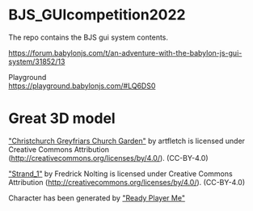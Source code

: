 # BJS_GUIcompetition2022

The repo contains the BJS gui system contents.  

https://forum.babylonjs.com/t/an-adventure-with-the-babylon-js-gui-system/31852/13  

Playground  
https://playground.babylonjs.com/#LQ6DS0  


# Great 3D model 


["Christchurch Greyfriars Church Garden"](https://skfb.ly/osRVA) 
by artfletch is licensed under Creative Commons Attribution (http://creativecommons.org/licenses/by/4.0/).  (CC-BY-4.0)  


["Strand_1"](https://skfb.ly/6WoqX) by Fredrick Nolting is licensed under Creative Commons Attribution (http://creativecommons.org/licenses/by/4.0/). (CC-BY-4.0)  

Character has been generated by ["Ready Player Me"](https://readyplayer.me/)